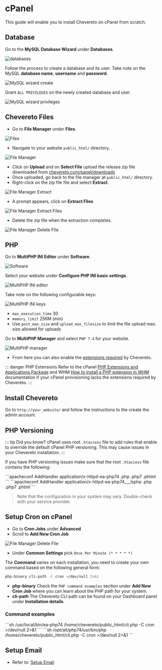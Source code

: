 # cPanel

This guide will enable you to install Chevereto on cPanel from scratch.

## Database

Go to the **MySQL Database Wizard** under **Databases**.

![databases](../../src/screen/cpanel/databases.png)

Follow the process to create a database and its user. Take note on the MySQL **database name**, **username** and **password**.

![MySQL wizard create](../../src/screen/cpanel/mysql-wizard-create-database.png)

Grant `ALL PRIVILEGES` on the newly created database and user.

![MySQL wizard privileges](../../src/screen/cpanel/mysql-wizard-privileges.png)

## Chevereto Files

* Go to **File Manager** under **Files**.

![Files](../../src/screen/cpanel/files.png)

* Navigate to your website `public_html/` directory.

![File Manager](../../src/screen/cpanel/file-manager.png)

* Click on **Upload** and on **Select File** upload the release zip file downloaded from [chevereto.com/panel/downloads](https://chevereto.com/panel/downloads)
* Once uploaded, go back to the file manager at `public_html/` directory.
* Right-click on the zip file file and select **Extract**.

![File Manager Extract](../../src/screen/cpanel/file-manager-extract.png)

* A prompt appears, click on **Extract Files**

![File Manager Extract Files](../../src/screen/cpanel/file-manager-extract-files.png)

* Delete the zip file when the extraction completes.

![File Manager Delete File](../../src/screen/cpanel/file-manager-delete-file.png)

## PHP

Go to **MultiPHP INI Editor** under **Software**.

![Software](../../src/screen/cpanel/software.png)

Select your website under **Configure PHP INI basic settings**.

![MultiPHP INI editor](../../src/screen/cpanel/mutliphp-ini-editor.png)

Take note on the following configurable keys:

![MultiPHP INI keys](../../src/screen/cpanel/multiphp-ini-keys.png)

* `max_execution_time` 30
* `memory_limit` 256M (min)
* Use `post_max_size` and `upload_max_filesize` to limit the file upload max. size allowed for uploads

Go to **MultiPHP Manager** and select `PHP 7.4` for your website.

![MultiPHP manager](../../src/screen/cpanel/multiphp-manager.png)

* From here you can also enable the [extensions required](requirements.md#php-extensions) by Chevereto.

::: danger PHP Extensions
Refer to the cPanel [PHP Extensions and Applications Package](https://docs.cpanel.net/whm/software/php-extensions-and-applications-package/) and WHM [How to install a PHP extension in WHM](https://support.cpanel.net/hc/en-us/articles/360050971633) documentation if your cPanel provisioning lacks the extensions required by Chevereto.
:::

## Install Chevereto

Go to `http://your_website/` and follow the instructions to the create the admin account.

## PHP Versioning

::: tip Did you know?
cPanel uses root `.htaccess` file to add rules that enable to override the default cPanel PHP versioning. This may cause issues in your Chevereto installation.
:::

If you have PHP versioning issues make sure that the root `.htaccess` file contains the following:

<code-group>
<code-block title="Apache">
```apacheconf
<IfModule mime_module>
  AddHandler application/x-httpd-ea-php74 .php .php7 .phtml
</IfModule>
```
</code-block>

<code-block title="LiteSpeed">
```apacheconf
<IfModule mime_module>
  AddHandler application/x-httpd-ea-php74___lsphp .php .php7 .phtml
</IfModule>
```
</code-block>
</code-group>

> Note that the configuration in your system may vary. Double-check with your service provider.


## Setup Cron on cPanel

* Go to **Cron Jobs** under **Advanced**
* Scroll to **Add New Cron Job**

![File Manager Delete File](../../src/screen/cpanel/cronjob.png)

* Under **Common Settings** pick `Once Per Minute (* * * * *)`

The **Command** varies on each installation, you need to create your own command based on the following general form:

```sh
php-binary cli-path -C cron >/dev/null 2>&1
```

* **php-binary** Check the `PHP command examples` section under **Add New Cron Job** where you can learn about the PHP path for your system.
* **cli-path** The Chevereto CLI path can be found on your Dashboard panel under **Installation details**.

### Command examples

<code-group>
<code-block title="General">
```sh
/usr/local/bin/ea-php74 /home/chevereto/public_html/cli.php -C cron >/dev/null 2>&1
```
</code-block>

<code-block title="CloudLinux">
```sh
/opt/alt/php74/usr/bin/php /home/chevereto/public_html/cli.php -C cron >/dev/null 2>&1
```
</code-block>
</code-group>

## Setup Email

* Refer to: [Setup Email](../../manual/first-steps/setup-email.md)
